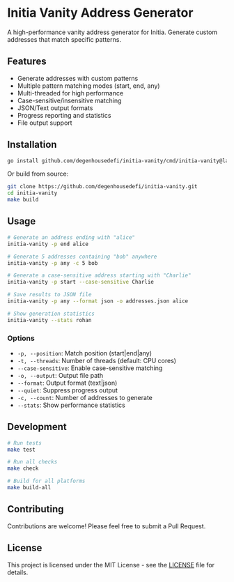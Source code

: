 # Initia Vanity Address Generator

A high-performance vanity address generator for Initia. Generate custom addresses that match specific patterns.

## Features

- Generate addresses with custom patterns
- Multiple pattern matching modes (start, end, any)
- Multi-threaded for high performance
- Case-sensitive/insensitive matching
- JSON/Text output formats
- Progress reporting and statistics
- File output support

## Installation

```bash
go install github.com/degenhousedefi/initia-vanity/cmd/initia-vanity@latest
```

Or build from source:

```bash
git clone https://github.com/degenhousedefi/initia-vanity.git
cd initia-vanity
make build
```

## Usage

```bash
# Generate an address ending with "alice"
initia-vanity -p end alice

# Generate 5 addresses containing "bob" anywhere
initia-vanity -p any -c 5 bob

# Generate a case-sensitive address starting with "Charlie"
initia-vanity -p start --case-sensitive Charlie

# Save results to JSON file
initia-vanity -p any --format json -o addresses.json alice

# Show generation statistics
initia-vanity --stats rohan
```

### Options

- `-p, --position`: Match position (start|end|any)
- `-t, --threads`: Number of threads (default: CPU cores)
- `--case-sensitive`: Enable case-sensitive matching
- `-o, --output`: Output file path
- `--format`: Output format (text|json)
- `--quiet`: Suppress progress output
- `-c, --count`: Number of addresses to generate
- `--stats`: Show performance statistics

## Development

```bash
# Run tests
make test

# Run all checks
make check

# Build for all platforms
make build-all
```

## Contributing

Contributions are welcome! Please feel free to submit a Pull Request.

## License

This project is licensed under the MIT License - see the [LICENSE](LICENSE) file for details.